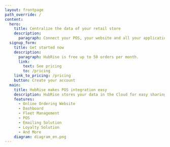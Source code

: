 ```yaml
---
layout: frontpage
path_override: /
content:
  hero:
    title: Centralize the data of your retail store
    description:
      paragraph: Connect your POS, your website and all your applications.
  signup_form:
    title: Get started now
    description:
      paragraph: HubRise is free up to 50 orders per month.
      link:
        text: See pricing
        to: /pricing
    link_to_pricing: /pricing
    button: Create your account
  main:
    title: HubRise makes POS integration easy
    description: HubRise stores your data in the Cloud for easy sharing between your applications. Your HubRise-compatible applications can be connected in one click and start communicating together instantly.
    features:
      - Online Ordering Website
      - Dashboard
      - Fleet Management
      - POS
      - Emailing Solution
      - Loyalty Solution
      - And More
    diagram: diagram_en.png
---
```

